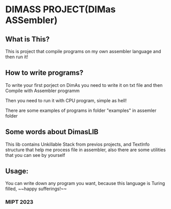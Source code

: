 <h1>DIMASS PROJECT(DIMas ASSembler)</h1>
<h2> What is This?</h2>
<p> This is project that compile programs on my own assembler language and then run it!</p>
<h2> How to write programs? </h2>
<p> To write your first porject on DimAs you need to write it on txt file and then Compile with Assembler programm </p>
<p> Then you need to run it with CPU program, simple as hell! </p>
<p> There are some examples of programs in folder "examples" in assemler folder </p>
<h2> Some words about DimasLIB </h2>
<p> This lib contains Unkillable Stack from previos projects, and TextInfo structure that help me process file in assembler, also there are some utilities that you can see by yourself </p>
<h2> Usage: </h2>
<p> You can write down any program you want, because this language is Turing filled, ~~happy sufferings!~~ </p>
<h3> MIPT 2023 </h3>
